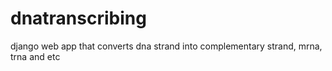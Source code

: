 # dnatranscribing
 django web app that converts dna strand into complementary strand, mrna, trna and etc
